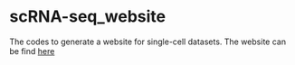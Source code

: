 # scRNA-seq_website

The codes to generate a website for single-cell datasets. The website can be find [here](http://139.162.151.15/TSNE/)
